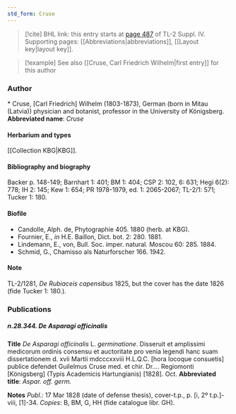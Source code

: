 ```yaml
---
std_form: Cruse
---
```


> [!cite] BHL link: this entry starts at [page 487](https://www.biodiversitylibrary.org/page/33266164) of TL-2 Suppl. IV.
> Supporting pages: [[Abbreviations|abbreviations]], [[Layout key|layout key]].

> [!example] See also [[Cruse, Carl Friedrich Wilhelm|first entry]] for this author

### Author

\* Cruse, \[Carl Friedrich\] Wilhelm (1803-1873), German (born in Mitau (Latvia)) physician and botanist, professor in the University of Königsberg. 
**Abbreviated name**: *Cruse*

#### Herbarium and types

[[Collection KBG|KBG]].

#### Bibliography and biography

Backer p. 148-149; Barnhart 1: 401; BM 1: 404; CSP 2: 102, 6: 631; Hegi 6(2): 778; IH 2: 145; Kew 1: 654; PR 1978-1979, ed. 1: 2065-2067; TL-2/1: 571; Tucker 1: 180.

#### Biofile

- Candolle, Alph. de, Phytographie 405. 1880 (herb. at KBG).
- Fournier, E., *in* H.E. Baillon, Dict. bot. 2: 280. 1881.
- Lindemann, E., von, Bull. Soc. imper. natural. Moscou 60: 285. 1884.
- Schmid, G., Chamisso als Naturforscher 166. 1942.

#### Note

TL-2/1281, *De Rubiaceis capensibus* 1825, but the cover has the date 1826 (fide Tucker 1: 180.).

### Publications

##### n.28.344. De Asparagi officinalis

**Title**
*De Asparagi officinalis* L. *germinatione*. Disseruit et amplissimi medicorum ordinis consensu et auctoritate pro venia legendi hanc suam dissertationem d. xvii Martii mdcccxxviii H.L.Q.C. \[hora locoque consuetis\] publice defendet Guilelmus Cruse med. et chir. Dr.... Regiomonti \[Königsberg\] (Typis Academicis Hartungianis) \[1828\]. Oct.
**Abbreviated title**: *Aspar. off. germ.*

**Notes**
*Publ*.: 17 Mar 1828 (date of defense thesis), cover-t.p., p. \[i, 2º t.p.\]-viii, \[1\]-34. *Copies*: B, BM, G, HH (fide catalogue libr. GH).

